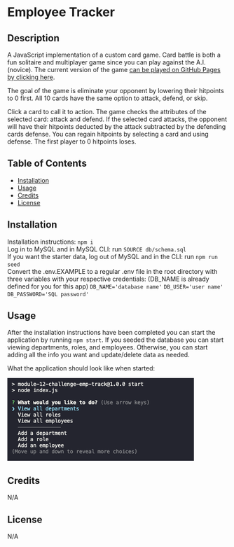 # Employee Tracker

## Description

A JavaScript implementation of a custom card game.  Card battle is both a fun solitaire and multiplayer game since you can play against the A.I.(novice).  The current version of the game [can be played on GitHub Pages by clicking here](https://card-battle.herokuapp.com/).

The goal of the game is eliminate your opponent by lowering their hitpoints to 0 first. All 10 cards have the same option to attack, defend, or skip.

Click a card to call it to action.  The game checks the attributes of the selected card: attack and defend.  If the selected card attacks, the opponent will have their hitpoints deducted by the attack subtracted by the defending cards defense.  You can regain hitpoints by selecting a card and using defense. The first player to 0 hitpoints loses. 

## Table of Contents 

- [Installation](#Installation)
- [Usage](#Usage)
- [Credits](#Credits)
- [License](#License)

## Installation

Installation instructions: `npm i`   
Log in to MySQL and in MySQL CLI: run `SOURCE db/schema.sql`  
If you want the starter data, log out of MySQL and in the CLI: run `npm run seed`  
Convert the .env.EXAMPLE to a regular .env file in the root directory with 
three variables with your respective credentials: (DB_NAME is already defined for you for this app) 
`DB_NAME='database name'` `DB_USER='user name'` `DB_PASSWORD='SQL password'`  

## Usage
After the installation instructions have been completed you can start the application by running `npm start`. If you seeded the database you can start viewing 
departments, roles, and employees. Otherwise, you can start adding all the info you want and update/delete data as needed.

What the application should look like when started:

![screenshot](assets/images/screenshot.png)


## Credits

N/A 


## License

N/A
